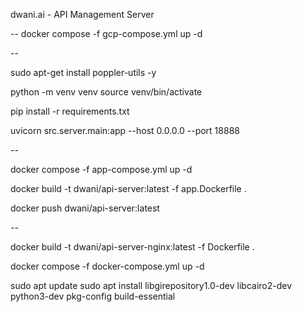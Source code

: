dwani.ai - API Management Server

--
docker compose -f gcp-compose.yml up -d

--


sudo apt-get install poppler-utils -y

python -m venv venv
source venv/bin/activate


pip install -r requirements.txt


uvicorn src.server.main:app --host 0.0.0.0 --port 18888 

--

docker compose -f app-compose.yml up -d


docker build -t dwani/api-server:latest -f app.Dockerfile .

docker push dwani/api-server:latest


--


docker build -t dwani/api-server-nginx:latest -f Dockerfile .

 docker compose -f docker-compose.yml  up -d

<!-- 
docker run  --env-file .env -p 80:80 dwani/api-server:latest
DOCKER_BUILDKIT=1 docker build -t slabstech/dwani-api-server .


uvicorn src.app.main:app --host 0.0.0.0 --port 8000


docker build -t dwani/api-server:latest -f Dockerfile .


docker run  --env-file .env dwani/api-server:latest

pip install vllm 

vllm serve RedHatAI/gemma-3-4b-it-FP8-dynamic --served-model-name gemma3 --host 0.0.0.0 --port 9000 --gpu-memory-utilization 0.9 --tensor-parallel-size 1 --max-model-len 8192 --disable-log-requests --dtype bfloat16 --enable-chunked-prefill --enable-prefix-caching --max-num-batched-tokens 8192 --chat-template-content-format openai

-->


sudo apt update
sudo apt install libgirepository1.0-dev libcairo2-dev python3-dev pkg-config build-essential
